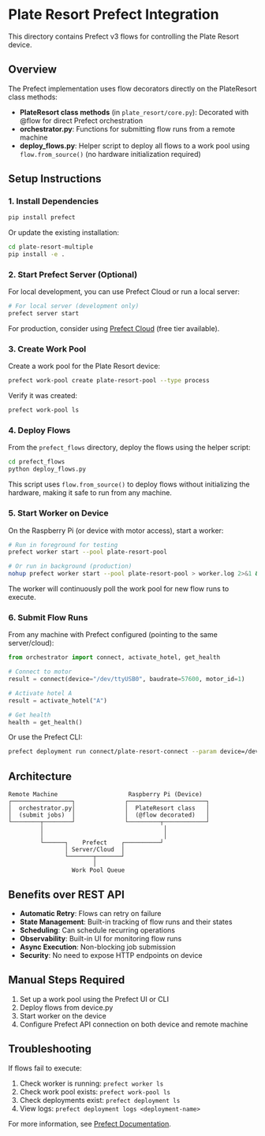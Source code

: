 # Plate Resort Prefect Integration

This directory contains Prefect v3 flows for controlling the Plate Resort device.

## Overview

The Prefect implementation uses flow decorators directly on the PlateResort class methods:

- **PlateResort class methods** (in `plate_resort/core.py`): Decorated with @flow for direct Prefect orchestration
- **orchestrator.py**: Functions for submitting flow runs from a remote machine
- **deploy_flows.py**: Helper script to deploy all flows to a work pool using `flow.from_source()` (no hardware initialization required)

## Setup Instructions

### 1. Install Dependencies

```bash
pip install prefect
```

Or update the existing installation:

```bash
cd plate-resort-multiple
pip install -e .
```

### 2. Start Prefect Server (Optional)

For local development, you can use Prefect Cloud or run a local server:

```bash
# For local server (development only)
prefect server start
```

For production, consider using [Prefect Cloud](https://www.prefect.io/cloud) (free tier available).

### 3. Create Work Pool

Create a work pool for the Plate Resort device:

```bash
prefect work-pool create plate-resort-pool --type process
```

Verify it was created:

```bash
prefect work-pool ls
```

### 4. Deploy Flows

From the `prefect_flows` directory, deploy the flows using the helper script:

```bash
cd prefect_flows
python deploy_flows.py
```

This script uses `flow.from_source()` to deploy flows without initializing the hardware, making it safe to run from any machine.

### 5. Start Worker on Device

On the Raspberry Pi (or device with motor access), start a worker:

```bash
# Run in foreground for testing
prefect worker start --pool plate-resort-pool

# Or run in background (production)
nohup prefect worker start --pool plate-resort-pool > worker.log 2>&1 &
```

The worker will continuously poll the work pool for new flow runs to execute.

### 6. Submit Flow Runs

From any machine with Prefect configured (pointing to the same server/cloud):

```python
from orchestrator import connect, activate_hotel, get_health

# Connect to motor
result = connect(device="/dev/ttyUSB0", baudrate=57600, motor_id=1)

# Activate hotel A
result = activate_hotel("A")

# Get health
health = get_health()
```

Or use the Prefect CLI:

```bash
prefect deployment run connect/plate-resort-connect --param device=/dev/ttyUSB0
```

## Architecture

```
Remote Machine                    Raspberry Pi (Device)
┌─────────────────┐              ┌──────────────────────┐
│  orchestrator.py│              │  PlateResort class   │
│  (submit jobs)  │              │  (@flow decorated)   │
└────────┬────────┘              └─────────┬────────────┘
         │                                  │
         │                                  │
         └──────┐    Prefect    ┌──────────┘
                │ Server/Cloud  │
                └───────┬───────┘
                        │
                  Work Pool Queue
```

## Benefits over REST API

- **Automatic Retry**: Flows can retry on failure
- **State Management**: Built-in tracking of flow runs and their states
- **Scheduling**: Can schedule recurring operations
- **Observability**: Built-in UI for monitoring flow runs
- **Async Execution**: Non-blocking job submission
- **Security**: No need to expose HTTP endpoints on device

## Manual Steps Required

1. Set up a work pool using the Prefect UI or CLI
2. Deploy flows from device.py
3. Start worker on the device
4. Configure Prefect API connection on both device and remote machine

## Troubleshooting

If flows fail to execute:

1. Check worker is running: `prefect worker ls`
2. Check work pool exists: `prefect work-pool ls`
3. Check deployments exist: `prefect deployment ls`
4. View logs: `prefect deployment logs <deployment-name>`

For more information, see [Prefect Documentation](https://docs.prefect.io/).

